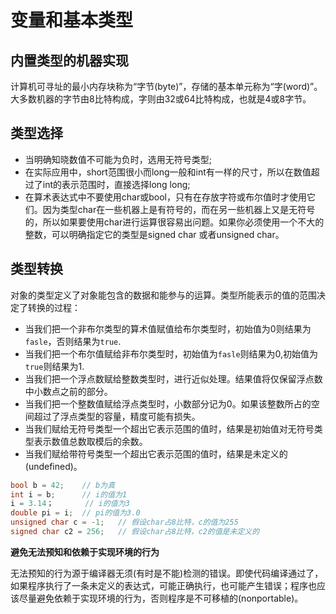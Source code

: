 # 变量和基本类型

## 内置类型的机器实现

计算机可寻址的最小内存块称为“字节(byte)”，存储的基本单元称为“字(word)”。大多数机器的字节由8比特构成，字则由32或64比特构成，也就是4或8字节。

## 类型选择

- 当明确知晓数值不可能为负时，选用无符号类型;
- 在实际应用中，short范围很小而long一般和int有一样的尺寸，所以在数值超过了int的表示范围时，直接选择long long;
- 在算术表达式中不要使用char或bool，只有在存放字符或布尔值时才使用它们。因为类型char在一些机器上是有符号的，而在另一些机器上又是无符号的，所以如果要使用char进行运算很容易出问题。如果你必须使用一个不大的整数，可以明确指定它的类型是signed char 或者unsigned char。

## 类型转换

对象的类型定义了对象能包含的数据和能参与的运算。类型所能表示的值的范围决定了转换的过程：

- 当我们把一个非布尔类型的算术值赋值给布尔类型时，初始值为0则结果为`fasle`，否则结果为`true`.
- 当我们把一个布尔值赋给非布尔类型时，初始值为`fasle`则结果为0,初始值为`true`则结果为1.
- 当我们把一个浮点数赋给整数类型时，进行近似处理。结果值将仅保留浮点数中小数点之前的部分。
- 当我们把一个整数值赋给浮点类型时，小数部分记为0。如果该整数所占的空间超过了浮点类型的容量，精度可能有损失。
- 当我们赋给无符号类型一个超出它表示范围的值时，结果是初始值对无符号类型表示数值总数取模后的余数。
- 当我们赋给带符号类型一个超出它表示范围的值时，结果是未定义的(undefined)。

```c++
bool b = 42;	// b为真
int i = b;		// i的值为1
i = 3.14；		// i的值为3
double pi = i;	// pi的值为3.0
unsigned char c = -1;	// 假设char占8比特，c的值为255
signed char c2 = 256;	// 假设char占8比特，c2的值是未定义的
```



**避免无法预知和依赖于实现环境的行为**

无法预知的行为源于编译器无须(有时是不能)检测的错误。即使代码编译通过了，如果程序执行了一条未定义的表达式，可能正确执行，也可能产生错误；程序也应该尽量避免依赖于实现环境的行为，否则程序是不可移植的(nonportable)。



